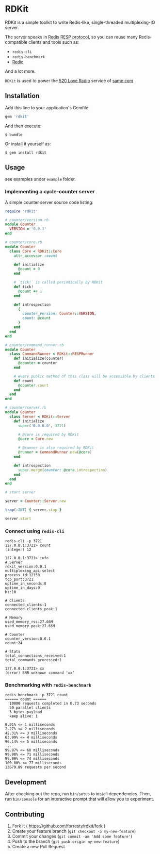 # RDKit

RDKit is a simple toolkit to write Redis-like, single-threaded multiplexing-IO server.

The server speaks in [Redis RESP protocol](http://redis.io/topics/protocol), so you can reuse many Redis-compatible clients and tools such as:

- `redis-cli`
- `redis-benchmark`
- [Redic](https://github.com/amakawa/redic)

And a lot more.

`RDKit` is used to power the [520 Love Radio](http://s.weibo.com/weibo/same%2520%25E7%2594%25B5%25E5%258F%25B0) service of [same.com](http://same.com)

## Installation

Add this line to your application's Gemfile:

```ruby
gem 'rdkit'
```

And then execute:

    $ bundle

Or install it yourself as:

    $ gem install rdkit

## Usage

see examples under `example` folder.

### Implementing a cycle-counter server

A simple counter server source code listing:

```ruby
require 'rdkit'

# counter/version.rb
module Counter
  VERSION = '0.0.1'
end

# counter/core.rb
module Counter
  class Core < RDKit::Core
    attr_accessor :count

    def initialize
      @count = 0
    end

    # `tick!` is called periodically by RDKit
    def tick!
      @count += 1
    end

    def introspection
      {
        counter_version: Counter::VERSION,
        count: @count
      }
    end
  end
end

# counter/command_runner.rb
module Counter
  class CommandRunner < RDKit::RESPRunner
    def initialize(counter)
      @counter = counter
    end

    # every public method of this class will be accessible by clients
    def count
      @counter.count
    end
  end
end

# counter/server.rb
module Counter
  class Server < RDKit::Server
    def initialize
      super('0.0.0.0', 3721)

      # @core is required by RDKit
      @core = Core.new

      # @runner is also required by RDKit
      @runner = CommandRunner.new(@core)
    end

    def introspection
      super.merge(counter: @core.introspection)
    end
  end
end

# start server

server = Counter::Server.new

trap(:INT) { server.stop }

server.start

```

### Connect using `redis-cli`

```shell
redis-cli -p 3721
127.0.0.1:3721> count
(integer) 12

127.0.0.1:3721> info
# Server
rdkit_version:0.0.1
multiplexing_api:select
process_id:12150
tcp_port:3721
uptime_in_seconds:8
uptime_in_days:0
hz:10

# Clients
connected_clients:1
connected_clients_peak:1

# Memory
used_memory_rss:27.66M
used_memory_peak:27.66M

# Counter
counter_version:0.0.1
count:24

# Stats
total_connections_received:1
total_commands_processed:1

127.0.0.1:3721> xx
(error) ERR unknown command 'xx'
```

### Benchmarking with `redis-benchmark`

```shell
redis-benchmark -p 3721 count
====== count ======
  10000 requests completed in 0.73 seconds
  50 parallel clients
  3 bytes payload
  keep alive: 1

0.01% <= 1 milliseconds
2.27% <= 2 milliseconds
42.31% <= 3 milliseconds
63.99% <= 4 milliseconds
96.14% <= 5 milliseconds
...
99.97% <= 68 milliseconds
99.98% <= 71 milliseconds
99.99% <= 74 milliseconds
100.00% <= 77 milliseconds
13679.89 requests per second
```

## Development

After checking out the repo, run `bin/setup` to install dependencies. Then, run `bin/console` for an interactive prompt that will allow you to experiment.

## Contributing

1. Fork it ( https://github.com/forresty/rdkit/fork )
2. Create your feature branch (`git checkout -b my-new-feature`)
3. Commit your changes (`git commit -am 'Add some feature'`)
4. Push to the branch (`git push origin my-new-feature`)
5. Create a new Pull Request
